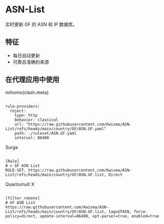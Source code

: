 
# ASN-List

实时更新 GF 的 ASN 和 IP 数据库。

## 特征

- 每日自动更新
- 可靠且准确的来源

## 在代理应用中使用

mihomo(clash.meta)

<pre><code class="language-javascript">
rule-providers:
  reject:
    type: http
    behavior: classical
    url: "https://raw.githubusercontent.com/Kwisma/ASN-List/refs/heads/main/country/GF/ASN.GF.yaml"
    path: ./ruleset/ASN.GF.yaml
    interval: 86400
</code></pre>

Surge

<pre><code class="language-javascript">
[Rule]
# > GF ASN List
RULE-SET, https://raw.githubusercontent.com/Kwisma/ASN-List/refs/heads/main/country/GF/ASN.GF.list, Direct
</code></pre>

Quantumult X

<pre><code class="language-javascript">
[filter_remote]
# GF ASN List
https://raw.githubusercontent.com/Kwisma/ASN-List/refs/heads/main/country/GF/ASN.GF.list, tag=GFASN, force-policy=direct, update-interval=86400, opt-parser=true, enabled=true
</code></pre>
